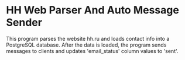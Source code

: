 # HH Web Parser And Auto Message Sender

This program parses the website hh.ru and loads contact info into a PostgreSQL database. After the data is loaded, the program sends messages to clients and updates 'email_status' column values to 'sent'.
